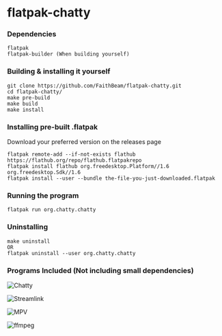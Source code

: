 # flatpak-chatty


### Dependencies
~~~~
flatpak
flatpak-builder (When building yourself)
~~~~

### Building & installing it yourself
~~~~
git clone https://github.com/FaithBeam/flatpak-chatty.git
cd flatpak-chatty/
make pre-build
make build
make install
~~~~

### Installing pre-built .flatpak
Download your preferred version on the releases page
~~~~
flatpak remote-add --if-not-exists flathub https://flathub.org/repo/flathub.flatpakrepo
flatpak install flathub org.freedesktop.Platform//1.6 org.freedesktop.Sdk//1.6
flatpak install --user --bundle the-file-you-just-downloaded.flatpak
~~~~

### Running the program
~~~~
flatpak run org.chatty.chatty
~~~~

### Uninstalling
~~~~
make uninstall
OR
flatpak uninstall --user org.chatty.chatty
~~~~

### Programs Included (Not including small dependencies)
![Chatty](http://chatty.github.io/)

![Streamlink](https://streamlink.github.io/)

![MPV](https://mpv.io/)

![ffmpeg](https://ffmpeg.org/)
